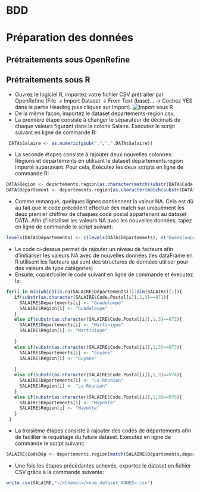 # BDD
# Préparation des données 
## Prétraitements sous OpenRefine
## Prétraitements sous R
 - Ouvrez le logiciel R, importez votre fichier CSV prétraiter par OpenRefine (File -> Import Dataset -> From Text (base)... ->  Cochez YES dans la partie Heading puis cliquez sur Import).
 ![Import sous R](https://user-images.githubusercontent.com/43194428/76044371-6e460780-5f5a-11ea-833d-9c5d8d8d6de7.png)
 - De la même façon, importez le dataset departements-region.csv,
 - La première étape consiste à changer le séparateur de décimals de chaque valeurs figurant dans la colone Salaire. Exécutez le script suivant en ligne de commande R:
 ```R
  DATA$Salaire <- as.numeric(gsub(",",".",DATA$Salaire))
 ```
 - La seconde étapes consiste à rajouter deux nouvelles colonnes: Régions et departements en utilisant le dataset departements.region importé auparavant. Pour cela, Exécutez les deux scripts en ligne de commande R:
  ```R
  DATA$Région <- departements.region[as.character(match(substr(DATA$Code.Postal,1,2),departement.region$num_dep)),3]
  DATA$Département <- departements.region[as.character(match(substr(DATA$Code.Postal,1,2),departement.region$num_dep)),2]
 ```
 - Comme remarqué, quelques lignes contiennent la valeur NA. Cela est dû au fait que le code précédent effectue des match sur uniquement les deux premier chiffres de chaques code postal appartenant au dataset DATA. Afin d'initialiser les valeurs NA avec les nouvelles données, tapez en ligne de commande le script suivant:
 ```R
 levels(DATA$Départements) <- c(levels(DATA$Départements), c("Guadeloupe", "Martinique", "Guyane", "La Réunion", "Mayotte"))
 ```
 - Le code ci-dessus permet de rajouter un niveau de facteurs afin d'initialiser les valeurs NA avec de nouvelles données (les dataFrame en R utilisent les facteurs qui sont des structures de données utiliser pour des valeurs de type catégories)
 - Ensuite, copier/coller le code suivant en ligne de commande et éxecutez le:
 ```R
 for(i in min(which(is.na(SALAIRE$Départements))):dim(SALAIRE)[1]){
    if(substr(as.character(SALAIRE$Code.Postal[i]),1,3)==971){
      SALAIRE$Départements[i] <- "Guadeloupe"
      SALAIRE$Région[i] <- "Guadeloupe"
    }
    else if(substr(as.character(SALAIRE$Code.Postal[i]),1,3)==972){
      SALAIRE$Départements[i] <- "Martinique"
      SALAIRE$Région[i] <- "Martinique"
      
    }
    else if(substr(as.character(SALAIRE$Code.Postal[i]),1,3)==973){
      SALAIRE$Départements[i] <- "Guyane"
      SALAIRE$Région[i] <- "Guyane"
      
    }
    else if(substr(as.character(SALAIRE$Code.Postal[i]),1,3)==974){
      SALAIRE$Départements[i] <- "La Réunion"
      SALAIRE$Région[i] <- "La Réunion"
    }
    else if(substr(as.character(SALAIRE$Code.Postal[i]),1,3)==976){
      SALAIRE$Départements[i] <- "Mayotte"
      SALAIRE$Région[i] <- "Mayotte"
    }
  }
 ```
 - La troisième étapes consiste à rajouter des codes de départements afin de faciliter le requêtage du future dataset. Executez en ligne de commande le script suivant:
 ```R
 SALAIRE$CodeDép <- departements.region[match(SALAIRE$Départements,departements.region$dep_name),1]  #Rajout de code de département
 ```
 - Une fois les étapes précédantes achevés, exportez le dataset en fichier CSV grâce à la commande suivante:
 ```R
 write.csv(SALAIRE,"~/<Chemin>/<nom_dataset_ANNEE>.csv")
 ```
 
